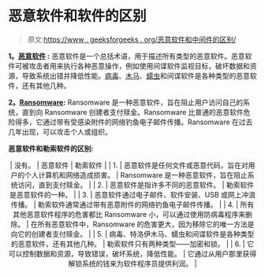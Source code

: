 # 恶意软件和软件的区别

> 原文:[https://www . geeksforgeeks . org/恶意软件和中间件的区别/](https://www.geeksforgeeks.org/difference-between-malware-and-ransomware/)

**1。[恶意软件](https://www.geeksforgeeks.org/malware-and-its-types/) :**
恶意软件是一个总括术语，用于描述所有类型的恶意软件。恶意软件可被攻击者用来执行各种恶意操作，例如使用间谍软件监视目标，破坏数据和资源，导致系统出错并降低性能。[病毒](https://www.geeksforgeeks.org/types-of-virus/)、[木马](https://www.geeksforgeeks.org/trojan-horse-and-trap-door/)、[蠕虫](https://www.geeksforgeeks.org/worms-viruses-and-beyond/)和间谍软件是各种类型的恶意软件，还有其他几种。

**2。[Ransomware](https://www.geeksforgeeks.org/what-is-wannacry-how-does-wannacry-ransomware-work/):**
Ransomware 是一种恶意软件，旨在阻止用户访问自己的系统，直到向 Ransomware 创建者支付赎金。Ransomware 比普通的恶意软件危险得多，它通过带有受感染附件的网络钓鱼电子邮件传播。Ransomware 在过去几年出现，可以攻击个人或组织。

**恶意软件和勒索软件的区别:**

<center>

| 没有。 | 恶意软件 | 勒索软件 |
| 1. | 恶意软件是任何文件或恶意代码，旨在对用户的个人计算机和网络造成损害。 | Ransomware 是一种恶意软件，旨在阻止系统访问，直到支付赎金。 |
| 2. | 恶意软件是指许多不同的恶意软件。 | 勒索软件是恶意软件的一种。 |
| 3. | 恶意软件通过电子邮件、软件安装、USB 或网上冲浪传播。 | 勒索软件通常通过带有恶意附件的网络钓鱼电子邮件传播。 |
| 4. | 所有其他恶意软件程序的危害都比 Ransomware 小，可以通过使用防病毒程序来删除。 | 在所有恶意软件中，Ransomware 的危害更大，因为移除它的唯一方法是向它的创建者支付赎金。 |
| 5. | 病毒、特洛伊木马、蠕虫和间谍软件是各种类型的恶意软件，还有其他几种。 | 勒索软件只有两种类型——加密和锁。 |
| 6. | 它可以控制数据和资源，导致错误，破坏系统，降低性能。 | 它通过从用户那里获得解锁系统的钱来为软件程序员提供利润。 |

</center>